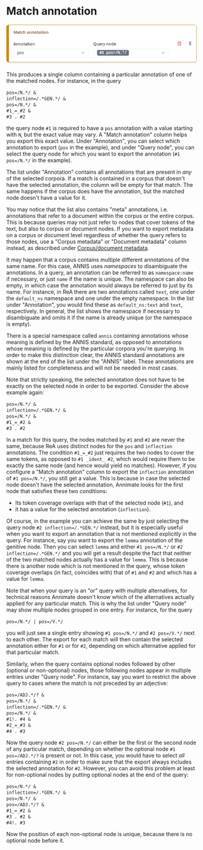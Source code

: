 # Match annotation

!["Match annotation" column](../img/column-match-annotation.png)

This produces a single column containing a particular annotation of one of the matched nodes. For instance, in the query

```
pos=/N.*/ &
inflection=/.*GEN.*/ &
pos=/N.*/ &
#1_=_#2 &
#3 . #2
```

the query node `#1` is required to have a `pos` annotation with a value starting with `N`, but the exact value may vary. A "Match annotation" column helps you export this exact value. Under "Annotation", you can select which annotation to export (`pos` in the example), and under "Query node", you can select the query node for which you want to export the annotation (`#1 pos=/N.*/` in the example).

The list under "Annotation" contains all annotations that are present in _any_ of the selected corpora. If a match is contained in a corpus that doesn't have the selected annotation, the column will be empty for that match. The same happens if the corpus does have the annotation, but the matched node doesn't have a value for it.

You may notice that the list also contains "meta" annotations, i.e. annotations that refer to a document within the corpus or the entire corpus. This is because queries may not just refer to nodes that cover tokens of the text, but also to corpus or document nodes. If you want to export metadata on a corpus or document level regardless of whether the query refers to those nodes, use a "Corpus metadata" or "Document metadata" column instead, as described under [Corpus/document metadata](metadata.md).

It may happen that a corpus contains multiple different annotations of the same name. For this case, ANNIS uses _namespaces_ to disambiguate the annotations. In a query, an annotation can be referred to as `namespace:name` if necessary, or just `name` if the name is unique. The namespace can also be empty, in which case the annotation would always be referred to just by its name. For instance, in ReA there are two annotations called `text`, one under the `default_ns` namespace and one under the empty namespace. In the list under "Annotation", you would find these as `default_ns:text` and `text`, respectively. In general, the list shows the namespace if necessary to disambiguate and omits it if the name is already unique (or the namespace is empty).

There is a special namespace called `annis` containing annotations whose meaning is defined by the ANNIS standard, as opposed to annotations whose meaning is defined by the particular corpora you're querying. In order to make this distinction clear, the ANNIS standard annotations are shown at the end of the list under the "ANNIS" label. These annotations are mainly listed for completeness and will not be needed in most cases.

Note that strictly speaking, the selected annotation does not have to be exactly on the selected node in order to be exported. Consider the above example again:

```
pos=/N.*/ &
inflection=/.*GEN.*/ &
pos=/N.*/ &
#1_=_#2 &
#3 . #2
```

In a match for this query, the nodes matched by `#1` and `#2` are never the same, because ReA uses distinct nodes for the `pos` and `inflection` annotations. The condition `#1_=_#2` just requires the two nodes to cover the same tokens, as opposed to `#1 _ident_ #2`, which would require them to be exactly the same node (and hence would yield no matches). However, if you configure a "Match annotation" column to export the `inflection` annotation of `#1 pos=/N.*/`, you still get a value. This is because in case the selected node doesn't have the selected annotation, Annimate looks for the first node that satisfies these two conditions:

- Its token coverage overlaps with that of the selected node (`#1`), and
- it has a value for the selected annotation (`inflection`).

Of course, in the example you can achieve the same by just selecting the query node `#2 inflection=/.*GEN.*/` instead, but it is especially useful when you want to export an annotation that is not mentioned explicitly in the query. For instance, say you want to export the `lemma` annotation of the genitive node. Then you can select `lemma` and either `#1 pos=/N.*/` or `#2 inflection=/.*GEN.*/` and you will get a result despite the fact that neither of the two matched nodes actually has a value for `lemma`. This is because there is another node which is not mentioned in the query, whose token coverage overlaps (in fact, coincides with) that of `#1` and `#2` and which has a value for `lemma`.

Note that when your query is an "or" query with multiple alternatives, for technical reasons Annimate doesn't know which of the alternatives actually applied for any particular match. This is why the list under "Query node" may show multiple nodes grouped in one entry. For instance, for the query

```
pos=/N.*/ | pos=/V.*/
```

you will just see a single entry showing `#1 pos=/N.*/` and `#2 pos=/V.*/` next to each other. The export for each match will then contain the selected annotation either for `#1` or for `#2`, depending on which alternative applied for that particular match.

Similarly, when the query contains optional nodes followed by other (optional or non-optional) nodes, those following nodes appear in multiple entries under "Query node". For instance, say you want to restrict the above query to cases where the match is not preceded by an adjective:

```
pos=/ADJ.*/? &
pos=/N.*/ &
inflection=/.*GEN.*/ &
pos=/N.*/ &
#1!. #4 &
#2_=_#3 &
#4 . #3
```

Now the query node `#2 pos=/N.*/` can either be the first or the second node of any particular match, depending on whether the optional node `#1 pos=/ADJ.*/?` is present or not. In this case, you would have to select _all_ entries containing `#2` in order to make sure that the export always includes the selected annotation for `#2`. However, you can avoid this problem at least for non-optional nodes by putting optional nodes at the end of the query:

```
pos=/N.*/ &
inflection=/.*GEN.*/ &
pos=/N.*/ &
pos=/ADJ.*/? &
#1_=_#2 &
#3 . #2 &
#4!. #3
```

Now the position of each non-optional node is unique, because there is no optional node before it.
